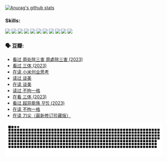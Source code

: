 
[![Anurag's github stats](https://github-readme-stats.vercel.app/api?username=w940853815)](https://github.com/anuraghazra/github-readme-stats)

### Skills:

<code><img height="32" src="https://cdn.jsdelivr.net/npm/simple-icons@v5/icons/python.svg"></code>
<code><img height="32" src="https://cdn.jsdelivr.net/npm/simple-icons@v5/icons/javascript.svg"></code>
<code><img height="32" src="https://cdn.jsdelivr.net/npm/simple-icons@v5/icons/django.svg"></code>
<code><img height="32" src="https://cdn.jsdelivr.net/npm/simple-icons@v5/icons/flask.svg"></code>
<code><img height="32" src="https://cdn.jsdelivr.net/npm/simple-icons@v5/icons/vuetify.svg"></code>
<code><img height="32" src="https://cdn.jsdelivr.net/npm/simple-icons@v5/icons/git.svg"></code>
<code><img height="32" src="https://cdn.jsdelivr.net/npm/simple-icons@v5/icons/docker.svg"></code>
<code><img height="32" src="https://cdn.jsdelivr.net/npm/simple-icons@v5/icons/postgresql.svg"></code>
<code><img height="32" src="https://cdn.jsdelivr.net/npm/simple-icons@v5/icons/elasticsearch.svg"></code>
<code><img height="32" src="https://cdn.jsdelivr.net/npm/simple-icons@v5/icons/macos.svg"></code>
<code><img height="32" src="https://cdn.jsdelivr.net/npm/simple-icons@v5/icons/linux.svg"></code>

### 🗣 豆瓣:

<!-- DOUBAN-ACTIVITIES:START -->
- [看过 周处除三害 周處除三害‎ (2023)](https://www.douban.com/people/136069238/status/4575646701/?_i=13248199)
- [看过 三体‎ (2023)](https://www.douban.com/people/136069238/status/4574263039/?_i=13248199)
- [在读 小米创业思考](https://www.douban.com/people/136069238/status/4572047905/?_i=13248199)
- [读过 谈美](https://www.douban.com/people/136069238/status/4572047629/?_i=13248199)
- [在读 谈美](https://www.douban.com/people/136069238/status/4560861771/?_i=13248199)
- [读过 不拘一格](https://www.douban.com/people/136069238/status/4560861445/?_i=13248199)
- [在看 三体‎ (2023)](https://www.douban.com/people/136069238/status/4558185093/?_i=13248199)
- [看过 超异能族 무빙‎ (2023)](https://www.douban.com/people/136069238/status/4556824186/?_i=13248199)
- [在读 不拘一格](https://www.douban.com/people/136069238/status/4541712161/?_i=13248199)
- [在读 刀尖（最新修订珍藏版）](https://www.douban.com/people/136069238/status/4541711339/?_i=13248199)
<!-- DOUBAN-ACTIVITIES:END -->


![Snake animation](https://raw.githubusercontent.com/w940853815/w940853815/output/github-contribution-grid-snake.svg)

<!--
**w940853815/w940853815** is a ✨ _special_ ✨ repository because its `README.md` (this file) appears on your GitHub profile.

Here are some ideas to get you started:

- 🔭 I’m currently working on ...
- 🌱 I’m currently learning ...
- 👯 I’m looking to collaborate on ...
- 🤔 I’m looking for help with ...
- 💬 Ask me about ...
- 📫 How to reach me: ...
- 😄 Pronouns: ...
- ⚡ Fun fact: ...
-->
